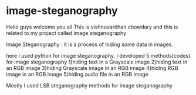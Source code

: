 # image-steganography

Hello guys welcome you all
This is vishnuvardhan chowdary and this is related to my project called image steganography

Image Steganography : it is a process of hiding some data in images.

here I used python for image steganography.
I developed 5 methods(codes) for image steganography
1)hiding text in a Grayscale image
2)hiding text in an RGB image
3)hiding Grayscale image in an RGB image
4)hiding RGB image in an RGB image
5)hiding audio file in an RGB image

Mostly I used LSB steganography methods for image steganography
